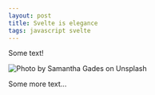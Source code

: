 ```yaml
---
layout: post
title: Svelte is elegance
tags: javascript svelte
---
```


Some text!

<!--more-->

![Photo by Samantha Gades on Unsplash]({{site.baseurl}}/assets/content{{page.path}}/samantha-gades-BlIhVfXbi9s-unsplash.jpg)

Some more text...
